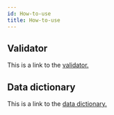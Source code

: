 ```yaml
---
id: How-to-use
title: How-to-use
---
```


## Validator

This is a link to the [validator.](/validator)

## Data dictionary

This is a link to the [data dictionary.](/dictionary)
